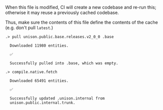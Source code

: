 When this file is modified, CI will create a new codebase and re-run this;
otherwise it may reuse a previously cached codebase.

Thus, make sure the contents of this file define the contents of the cache
(e.g. don't pull `latest`.)

```ucm
.> pull unison.public.base.releases.v2_0_0 .base

  Downloaded 11980 entities.

  ✅
  
  Successfully pulled into .base, which was empty.

.> compile.native.fetch

  Downloaded 65491 entities.

  ✅
  
  Successfully updated .unison.internal from
  unison.public.internal.trunk.

```
